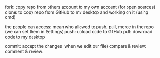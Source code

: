 fork: copy repo from others account to my own account (for open sources)
clone: to copy repo from GitHub to my desktop and working on it (using cmd)

the people can access: mean who allowed to push, pull, merge in the repo (we can set them in Settings)
push: upload code to GitHub
pull: download code to my desktop

commit: accept the changes (when we edit our file)
compare & review:
comment & review:
